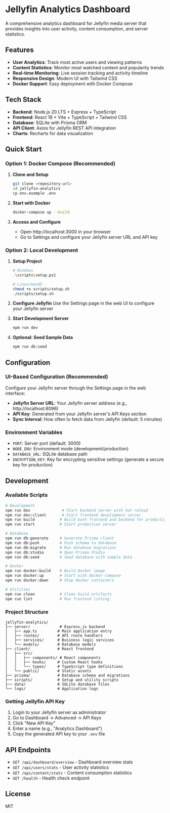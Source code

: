# Jellyfin Analytics Dashboard

A comprehensive analytics dashboard for Jellyfin media server that provides insights into user activity, content consumption, and server statistics.

## Features

- **User Analytics**: Track most active users and viewing patterns
- **Content Statistics**: Monitor most watched content and popularity trends
- **Real-time Monitoring**: Live session tracking and activity timeline
- **Responsive Design**: Modern UI with Tailwind CSS
- **Docker Support**: Easy deployment with Docker Compose

## Tech Stack

- **Backend**: Node.js 20 LTS + Express + TypeScript
- **Frontend**: React 18 + Vite + TypeScript + Tailwind CSS
- **Database**: SQLite with Prisma ORM
- **API Client**: Axios for Jellyfin REST API integration
- **Charts**: Recharts for data visualization

## Quick Start

### Option 1: Docker Compose (Recommended)

1. **Clone and Setup**

   ```bash
   git clone <repository-url>
   cd jellyfin-analytics
   cp env.example .env
   ```

2. **Start with Docker**

   ```bash
   docker-compose up --build
   ```

3. **Access and Configure**
   - Open http://localhost:3000 in your browser
   - Go to Settings and configure your Jellyfin server URL and API key

### Option 2: Local Development

1. **Setup Project**

   ```bash
   # Windows
   .\scripts\setup.ps1

   # Linux/macOS
   chmod +x scripts/setup.sh
   ./scripts/setup.sh
   ```

2. **Configure Jellyfin**
   Use the Settings page in the web UI to configure your Jellyfin server

3. **Start Development Server**

   ```bash
   npm run dev
   ```

4. **Optional: Seed Sample Data**
   ```bash
   npm run db:seed
   ```

## Configuration

### UI-Based Configuration (Recommended)

Configure your Jellyfin server through the Settings page in the web interface:

- **Jellyfin Server URL**: Your Jellyfin server address (e.g., http://localhost:8096)
- **API Key**: Generated from your Jellyfin server's API Keys section
- **Sync Interval**: How often to fetch data from Jellyfin (default: 5 minutes)

### Environment Variables

- `PORT`: Server port (default: 3000)
- `NODE_ENV`: Environment mode (development/production)
- `DATABASE_URL`: SQLite database path
- `ENCRYPTION_KEY`: Key for encrypting sensitive settings (generate a secure key for production)

## Development

### Available Scripts

```bash
# Development
npm run dev              # Start backend server with hot reload
npm run dev:client       # Start frontend development server
npm run build           # Build both frontend and backend for production
npm run start           # Start production server

# Database
npm run db:generate     # Generate Prisma client
npm run db:push         # Push schema to database
npm run db:migrate      # Run database migrations
npm run db:studio       # Open Prisma Studio
npm run db:seed         # Seed database with sample data

# Docker
npm run docker:build    # Build Docker image
npm run docker:up       # Start with docker-compose
npm run docker:down     # Stop docker containers

# Utilities
npm run clean           # Clean build artifacts
npm run lint            # Run frontend linting
```

### Project Structure

```
jellyfin-analytics/
├── server/             # Express.js backend
│   ├── app.ts         # Main application entry
│   ├── routes/        # API route handlers
│   ├── services/      # Business logic services
│   └── models/        # Database models
├── client/            # React frontend
│   ├── src/
│   │   ├── components/ # React components
│   │   ├── hooks/     # Custom React hooks
│   │   └── types/     # TypeScript type definitions
│   └── public/        # Static assets
├── prisma/            # Database schema and migrations
├── scripts/           # Setup and utility scripts
├── data/              # SQLite database files
└── logs/              # Application logs
```

### Getting Jellyfin API Key

1. Login to your Jellyfin server as administrator
2. Go to Dashboard → Advanced → API Keys
3. Click "New API Key"
4. Enter a name (e.g., "Analytics Dashboard")
5. Copy the generated API key to your `.env` file

## API Endpoints

- `GET /api/dashboard/overview` - Dashboard overview stats
- `GET /api/users/stats` - User activity statistics
- `GET /api/content/stats` - Content consumption statistics
- `GET /health` - Health check endpoint

## License

MIT
